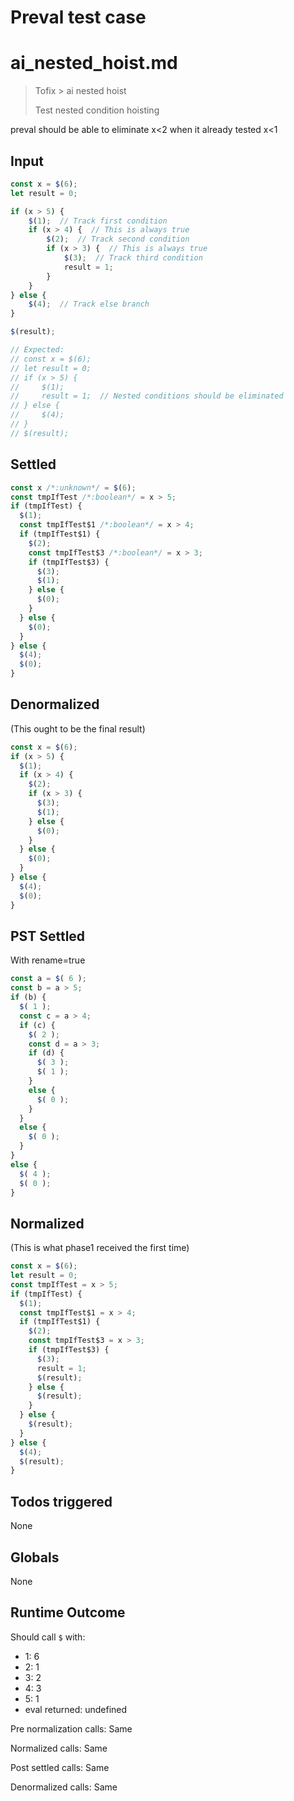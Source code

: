 # Preval test case

# ai_nested_hoist.md

> Tofix > ai nested hoist
>
> Test nested condition hoisting

preval should be able to eliminate x<2 when it already tested x<1

## Input

`````js filename=intro
const x = $(6);
let result = 0;

if (x > 5) {
    $(1);  // Track first condition
    if (x > 4) {  // This is always true
        $(2);  // Track second condition
        if (x > 3) {  // This is always true
            $(3);  // Track third condition
            result = 1;
        }
    }
} else {
    $(4);  // Track else branch
}

$(result);

// Expected:
// const x = $(6);
// let result = 0;
// if (x > 5) {
//     $(1);
//     result = 1;  // Nested conditions should be eliminated
// } else {
//     $(4);
// }
// $(result);
`````


## Settled


`````js filename=intro
const x /*:unknown*/ = $(6);
const tmpIfTest /*:boolean*/ = x > 5;
if (tmpIfTest) {
  $(1);
  const tmpIfTest$1 /*:boolean*/ = x > 4;
  if (tmpIfTest$1) {
    $(2);
    const tmpIfTest$3 /*:boolean*/ = x > 3;
    if (tmpIfTest$3) {
      $(3);
      $(1);
    } else {
      $(0);
    }
  } else {
    $(0);
  }
} else {
  $(4);
  $(0);
}
`````


## Denormalized
(This ought to be the final result)

`````js filename=intro
const x = $(6);
if (x > 5) {
  $(1);
  if (x > 4) {
    $(2);
    if (x > 3) {
      $(3);
      $(1);
    } else {
      $(0);
    }
  } else {
    $(0);
  }
} else {
  $(4);
  $(0);
}
`````


## PST Settled
With rename=true

`````js filename=intro
const a = $( 6 );
const b = a > 5;
if (b) {
  $( 1 );
  const c = a > 4;
  if (c) {
    $( 2 );
    const d = a > 3;
    if (d) {
      $( 3 );
      $( 1 );
    }
    else {
      $( 0 );
    }
  }
  else {
    $( 0 );
  }
}
else {
  $( 4 );
  $( 0 );
}
`````


## Normalized
(This is what phase1 received the first time)

`````js filename=intro
const x = $(6);
let result = 0;
const tmpIfTest = x > 5;
if (tmpIfTest) {
  $(1);
  const tmpIfTest$1 = x > 4;
  if (tmpIfTest$1) {
    $(2);
    const tmpIfTest$3 = x > 3;
    if (tmpIfTest$3) {
      $(3);
      result = 1;
      $(result);
    } else {
      $(result);
    }
  } else {
    $(result);
  }
} else {
  $(4);
  $(result);
}
`````


## Todos triggered


None


## Globals


None


## Runtime Outcome


Should call `$` with:
 - 1: 6
 - 2: 1
 - 3: 2
 - 4: 3
 - 5: 1
 - eval returned: undefined

Pre normalization calls: Same

Normalized calls: Same

Post settled calls: Same

Denormalized calls: Same
